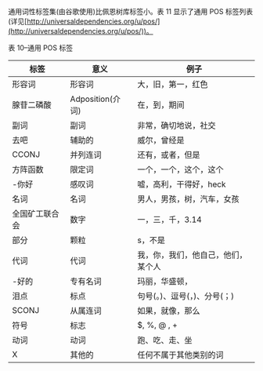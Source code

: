 通用词性标签集(由谷歌使用)比佩恩树库标签小。表 11 显示了通用 POS 标签列表(详见[http://universaldependencies.org/u/pos/](http://universaldependencies.org/u/pos/))。

表 10–通用 POS 标签

| 标签 | 意义 | 例子 |
| --- | --- | --- |
| 形容词 | 形容词 | 大，旧，第一，红色 |
| 腺苷二磷酸 | Adposition(介词) | 在，到，期间 |
| 副词 | 副词 | 非常，确切地说，社交 |
| 去吧 | 辅助的 | 威尔，曾经是 |
| CCONJ | 并列连词 | 还有，或者，但是 |
| 方阵函数 | 限定词 | 一个，一个，这个，这个 |
| -你好 | 感叹词 | 嘘，高利，干得好，heck |
| 名词 | 名词 | 男人，男孩，树，汽车，女孩 |
| 全国矿工联合会 | 数字 | 一，三，千，3.14 |
| 部分 | 颗粒 | s，不是 |
| 代词 | 代词 | 我，你，我们，他自己，他们，某个人 |
| -好的 | 专有名词 | 玛丽，华盛顿， |
| 泪点 | 标点 | 句号(。)、逗号(，)、分号(；) |
| SCONJ | 从属连词 | 如果，就像，那么 |
| 符号 | 标志 | $, %, @ , + |
| 动词 | 动词 | 跑、吃、走、坐 |
| X | 其他的 | 任何不属于其他类别的词 |